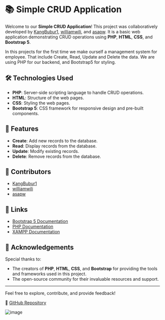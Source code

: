 # 📚 Simple CRUD Application

Welcome to our **Simple CRUD Application**! This project was collaboratively developed by [KangBubur1](https://github.com/KangBubur1), [williamwili](https://github.com/williamwili), and [asapw](https://github.com/asapw). It is a basic web application demonstrating CRUD operations using **PHP**, **HTML**, **CSS**, and **Bootstrap 5**.

In this projects for the first time we make ourself a management system for employee. That include Create, Read, Update and Delete the data. We are using PHP for our backend, and Bootstrap5 for styling. 
## 🛠️ Technologies Used

- **PHP**: Server-side scripting language to handle CRUD operations.
- **HTML**: Structure of the web pages.
- **CSS**: Styling the web pages.
- **Bootstrap 5**: CSS framework for responsive design and pre-built components.

## 🌟 Features

- **Create**: Add new records to the database.
- **Read**: Display records from the database.
- **Update**: Modify existing records.
- **Delete**: Remove records from the database.

## 👥 Contributors

- [KangBubur1](https://github.com/KangBubur1)
- [williamwili](https://github.com/williamwili)
- [asapw](https://github.com/asapw)

## 🔗 Links

- [Bootstrap 5 Documentation](https://getbootstrap.com/docs/5.0/getting-started/introduction/)
- [PHP Documentation](https://www.php.net/docs.php)
- [XAMPP Documentation](https://www.apachefriends.org/docs.html)

## 🙌 Acknowledgements

Special thanks to:
- The creators of **PHP**, **HTML**, **CSS**, and **Bootstrap** for providing the tools and frameworks used in this project.
- The open-source community for their invaluable resources and support.

---

Feel free to explore, contribute, and provide feedback!

🔗 [GitHub Repository](https://github.com/KangBubur1/uas_mobile)


![image](https://github.com/KangBubur1/karyawan/assets/95082947/87521c61-c3a6-4c62-9f26-33ae2e0cd158)
